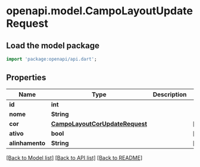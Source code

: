 # openapi.model.CampoLayoutUpdateRequest

## Load the model package
```dart
import 'package:openapi/api.dart';
```

## Properties
Name | Type | Description | Notes
------------ | ------------- | ------------- | -------------
**id** | **int** |  | 
**nome** | **String** |  | 
**cor** | [**CampoLayoutCorUpdateRequest**](CampoLayoutCorUpdateRequest.md) |  | [optional] 
**ativo** | **bool** |  | [optional] 
**alinhamento** | **String** |  | [optional] 

[[Back to Model list]](../README.md#documentation-for-models) [[Back to API list]](../README.md#documentation-for-api-endpoints) [[Back to README]](../README.md)


